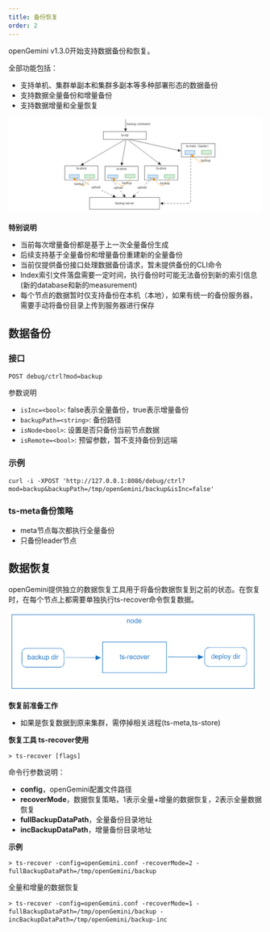 ```yaml
---
title: 备份恢复
order: 2
---
```

openGemini v1.3.0开始支持数据备份和恢复。

全部功能包括：

- 支持单机、集群单副本和集群多副本等多种部署形态的数据备份
- 支持数据全量备份和增量备份
- 支持数据增量和全量恢复

![image-20240828105008977](../../../../static/img/guide/maintenance/image-20240828105008977.png)

**特别说明**

- 当前每次增量备份都是基于上一次全量备份生成
- 后续支持基于全量备份和增量备份重建新的全量备份
- 当前仅提供备份接口处理数据备份请求，暂未提供备份的CLI命令
- Index索引文件落盘需要一定时间，执行备份时可能无法备份到新的索引信息 (新的database和新的measurement)
- 每个节点的数据暂时仅支持备份在本机（本地），如果有统一的备份服务器，需要手动将备份目录上传到服务器进行保存

## 数据备份

### 接口

```shell
POST debug/ctrl?mod=backup
```

参数说明

+ `isInc=<bool>`: false表示全量备份，true表示增量备份
+ `backupPath=<string>`: 备份路径
+ `isNode<bool>`: 设置是否只备份当前节点数据
+ `isRemote=<bool>`: 预留参数，暂不支持备份到远端

### 示例

```shell
curl -i -XPOST 'http://127.0.0.1:8086/debug/ctrl?mod=backup&backupPath=/tmp/openGemini/backup&isInc=false'
```

### ts-meta备份策略

+ meta节点每次都执行全量备份
+ 只备份leader节点

## 数据恢复

openGemini提供独立的数据恢复工具用于将备份数据恢复到之前的状态。在恢复时，在每个节点上都需要单独执行ts-recover命令恢复数据。

<img src="../../../../static/img/guide/maintenance/image-20240829192659855.png" alt="image-20240829192659855" style="zoom:67%;" />

**恢复前准备工作**

- 如果是恢复数据到原来集群，需停掉相关进程(ts-meta,ts-store)

**恢复工具 ts-recover使用**

```
> ts-recover [flags]
```

命令行参数说明：

- **config**，openGemini配置文件路径
- **recoverMode**，数据恢复策略，1表示全量+增量的数据恢复，2表示全量数据恢复
- **fullBackupDataPath**，全量备份目录地址
- **incBackupDataPath**，增量备份目录地址

**示例**

```shell
> ts-recover -config=openGemini.conf -recoverMode=2 -fullBackupDataPath=/tmp/openGemini/backup
```

全量和增量的数据恢复

```shell
> ts-recover -config=openGemini.conf -recoverMode=1 -fullBackupDataPath=/tmp/openGemini/backup -incBackupDataPath=/tmp/openGemini/backup-inc
```
